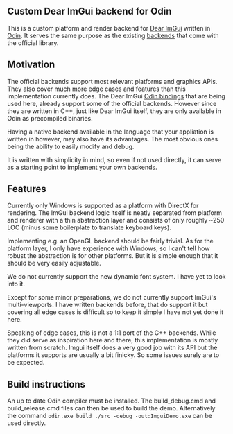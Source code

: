 ## Custom Dear ImGui backend for Odin

This is a custom platform and render backend for [Dear ImGui](https://github.com/ocornut/imgui) written in [Odin](https://odin-lang.org/). It serves the same purpose as the existing [backends](https://github.com/ocornut/imgui/tree/master/examples) that come with the official library.

## Motivation
The official backends support most relevant platforms and graphics APIs. They also cover much more edge cases and features than this implementation currently does. 
The Dear ImGui [Odin bindings](https://gitlab.com/L-4/odin-imgui) that are being used here, already support some of the official backends. However since they are written in C++, just like Dear ImGui itself, they are only available in Odin as precompiled binaries.

Having a native backend available in the language that your appliation is written in however, may also have its advantages. The most obvious ones being the ability to easily modify and debug.

It is written with simplicity in mind, so even if not used directly, it can serve as a starting point to implement your own backends.

## Features
Currently only Windows is supported as a platform with DirectX for rendering. The ImGui backend logic itself is neatly separated from platform and renderer with a thin abstraction layer and consists of only roughly ~250 LOC (minus some boilerplate to translate keyboard keys).

Implementing e.g. an OpenGL backend should be fairly trivial. As for the platform layer, I only have experience with Windows, so I can't tell how robust the abstraction is for other platforms. But it is simple enough that it should be very easily adjustable.

We do not currently support the new dynamic font system. I have yet to look into it.

Except for some minor preparations, we do not currently support ImGui's multi-viewports. I have written backends before, that do support it but covering all edge cases is difficult so to keep it simple I have not yet done it here.

Speaking of edge cases, this is not a 1:1 port of the C++ backends. While they did serve as inspiration here and there, this implementation is mostly written from scratch. Imgui itself does a very good job with its API but the platforms it supports are usually a bit finicky. So some issues surely are to be expected.

## Build instructions
An up to date Odin compiler must be installed. The build_debug.cmd and build_release.cmd files can then be used to build the demo. Alternatively the command `odin.exe build ./src -debug -out:ImguiDemo.exe` can be used directly.
